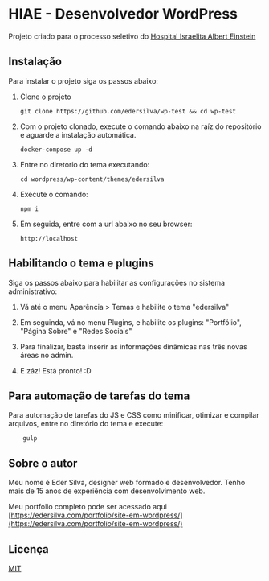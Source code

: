 # HIAE - Desenvolvedor WordPress

Projeto criado para o processo seletivo do [Hospital Israelita Albert Einstein](https://www.einstein.br/Pages/Home.aspx)

## Instalação

Para instalar o projeto siga os passos abaixo:

1.  Clone o projeto

        git clone https://github.com/edersilva/wp-test && cd wp-test


2.  Com o projeto clonado, execute o comando abaixo na raíz do repositório e aguarde a instalação automática.

        docker-compose up -d

3.  Entre no diretorio do tema executando:

        cd wordpress/wp-content/themes/edersilva

4.  Execute o comando:

        npm i

5.  Em seguida, entre com a url abaixo no seu browser:

        http://localhost


## Habilitando o tema e plugins

Siga os passos abaixo para habilitar as configurações no sistema administrativo:

1.  Vá até o menu Aparência > Temas e habilite o tema "edersilva"


2.  Em seguinda, vá no menu Plugins, e habilite os plugins: "Portfólio", "Página Sobre" e "Redes Sociais"

3.  Para finalizar, basta inserir as informações dinâmicas nas três novas áreas no admin.

3.  E záz! Está pronto! :D


## Para automação de tarefas do tema

Para automação de tarefas do JS e CSS como minificar, otimizar e compilar arquivos, entre no diretório do tema e execute:


        gulp

## Sobre o autor
Meu nome é Eder Silva, designer web formado e desenvolvedor. Tenho mais de 15 anos de experiência com desenvolvimento web.
  
Meu portfolio completo pode ser acessado aqui [https://edersilva.com/portfolio/site-em-wordpress/](https://edersilva.com/portfolio/site-em-wordpress/)

## Licença
[MIT](https://choosealicense.com/licenses/mit/)